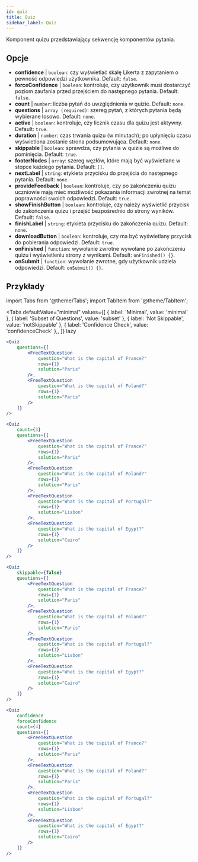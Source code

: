 ```yaml
---
id: quiz 
title: Quiz
sidebar_label: Quiz
---
```


Komponent quizu przedstawiający sekwencję komponentów pytania.

## Opcje

* __confidence__ | `boolean`: czy wyświetlać skalę Likerta z zapytaniem o pewność odpowiedzi użytkownika. Default: `false`.
* __forceConfidence__ | `boolean`: kontroluje, czy użytkownik musi dostarczyć poziom zaufania przed przejściem do następnego pytania. Default: `false`.
* __count__ | `number`: liczba pytań do uwzględnienia w quizie. Default: `none`.
* __questions__ | `array (required)`: szereg pytań, z których pytania będą wybierane losowo. Default: `none`.
* __active__ | `boolean`: kontroluje, czy licznik czasu dla quizu jest aktywny. Default: `true`.
* __duration__ | `number`: czas trwania quizu (w minutach); po upłynięciu czasu wyświetlona zostanie strona podsumowująca. Default: `none`.
* __skippable__ | `boolean`: sprawdza, czy pytania w quizie są możliwe do pominięcia. Default: `true`.
* __footerNodes__ | `array`: szereg węzłów, które mają być wyświetlane w stopce każdego pytania. Default: `[]`.
* __nextLabel__ | `string`: etykieta przycisku do przejścia do następnego pytania. Default: `none`.
* __provideFeedback__ | `boolean`: kontroluje, czy po zakończeniu quizu uczniowie mają mieć możliwość pokazania informacji zwrotnej na temat poprawności swoich odpowiedzi. Default: `true`.
* __showFinishButton__ | `boolean`: kontroluje, czy należy wyświetlić przycisk do zakończenia quizu i przejść bezpośrednio do strony wyników. Default: `false`.
* __finishLabel__ | `string`: etykieta przycisku do zakończenia quizu. Default: `none`.
* __downloadButton__ | `boolean`: kontroluje, czy ma być wyświetlany przycisk do pobierania odpowiedzi. Default: `true`.
* __onFinished__ | `function`: wywołanie zwrotne wywołane po zakończeniu quizu i wyświetleniu strony z wynikami. Default: `onFinished() {}`.
* __onSubmit__ | `function`: wywołanie zwrotne, gdy użytkownik udziela odpowiedzi. Default: `onSubmit() {}`.


## Przykłady

import Tabs from '@theme/Tabs';
import TabItem from '@theme/TabItem';

<Tabs
    defaultValue="minimal"
    values={[
        { label: 'Minimal', value: 'minimal' },
        { label: 'Subset of Questions', value: 'subset' },
        { label: 'Not Skippable', value: 'notSkippable' },
        { label: 'Confidence Check', value: 'confidenceCheck' },,
    ]}
    lazy
>

<TabItem value="minimal">

```jsx live
<Quiz
    questions={[
        <FreeTextQuestion 
            question="What is the capital of France?" 
            rows={1} 
            solution="Paris" 
        />,
        <FreeTextQuestion 
            question="What is the capital of Poland?" 
            rows={1} 
            solution="Paris" 
        />
    ]}
/>
```
</TabItem>

<TabItem value="subset">

```jsx live
<Quiz
    count={3}
    questions={[
        <FreeTextQuestion 
            question="What is the capital of France?" 
            rows={1} 
            solution="Paris" 
        />,
        <FreeTextQuestion 
            question="What is the capital of Poland?" 
            rows={1} 
            solution="Paris" 
        />,
        <FreeTextQuestion 
            question="What is the capital of Portugal?" 
            rows={1} 
            solution="Lisbon" 
        />,     
        <FreeTextQuestion 
            question="What is the capital of Egypt?" 
            rows={1} 
            solution="Cairo" 
        />
    ]}
/>
```
</TabItem>

<TabItem value="notSkippable" >

```jsx live
<Quiz
    skippable={false}
    questions={[
        <FreeTextQuestion 
            question="What is the capital of France?" 
            rows={1} 
            solution="Paris" 
        />,
        <FreeTextQuestion 
            question="What is the capital of Poland?" 
            rows={1} 
            solution="Paris" 
        />,
        <FreeTextQuestion 
            question="What is the capital of Portugal?" 
            rows={1} 
            solution="Lisbon" 
        />,     
        <FreeTextQuestion 
            question="What is the capital of Egypt?" 
            rows={1} 
            solution="Cairo" 
        />
    ]}
/>
```
</TabItem>

<TabItem value="confidenceCheck">

```jsx live
<Quiz
    confidence
    forceConfidence
    count={4}
    questions={[
        <FreeTextQuestion 
            question="What is the capital of France?" 
            rows={1} 
            solution="Paris" 
        />,
        <FreeTextQuestion 
            question="What is the capital of Poland?" 
            rows={1} 
            solution="Paris" 
        />,
        <FreeTextQuestion 
            question="What is the capital of Portugal?" 
            rows={1} 
            solution="Lisbon" 
        />,     
        <FreeTextQuestion 
            question="What is the capital of Egypt?" 
            rows={1} 
            solution="Cairo" 
        />
    ]}
/>
```
</TabItem>

</Tabs>
